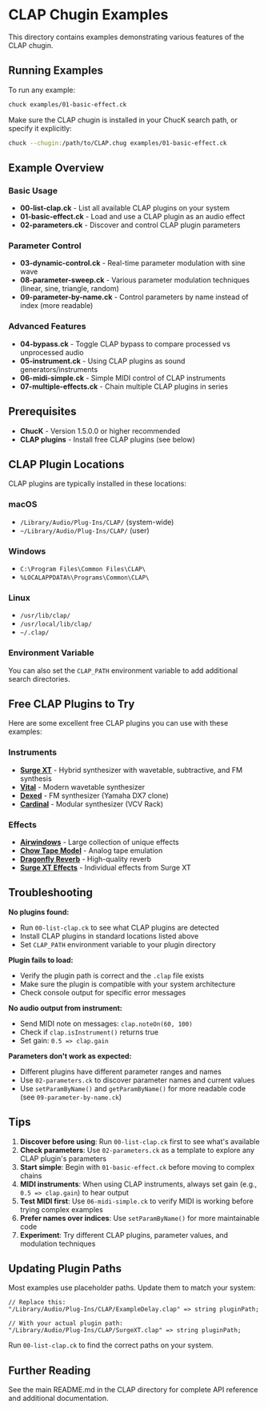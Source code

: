 # CLAP Chugin Examples

This directory contains examples demonstrating various features of the CLAP chugin.

## Running Examples

To run any example:
```bash
chuck examples/01-basic-effect.ck
```

Make sure the CLAP chugin is installed in your ChucK search path, or specify it explicitly:
```bash
chuck --chugin:/path/to/CLAP.chug examples/01-basic-effect.ck
```

## Example Overview

### Basic Usage

- **00-list-clap.ck** - List all available CLAP plugins on your system
- **01-basic-effect.ck** - Load and use a CLAP plugin as an audio effect
- **02-parameters.ck** - Discover and control CLAP plugin parameters

### Parameter Control

- **03-dynamic-control.ck** - Real-time parameter modulation with sine wave
- **08-parameter-sweep.ck** - Various parameter modulation techniques (linear, sine, triangle, random)
- **09-parameter-by-name.ck** - Control parameters by name instead of index (more readable)

### Advanced Features

- **04-bypass.ck** - Toggle CLAP bypass to compare processed vs unprocessed audio
- **05-instrument.ck** - Using CLAP plugins as sound generators/instruments
- **06-midi-simple.ck** - Simple MIDI control of CLAP instruments
- **07-multiple-effects.ck** - Chain multiple CLAP plugins in series

## Prerequisites

- **ChucK** - Version 1.5.0.0 or higher recommended
- **CLAP plugins** - Install free CLAP plugins (see below)

## CLAP Plugin Locations

CLAP plugins are typically installed in these locations:

### macOS
- `/Library/Audio/Plug-Ins/CLAP/` (system-wide)
- `~/Library/Audio/Plug-Ins/CLAP/` (user)

### Windows
- `C:\Program Files\Common Files\CLAP\`
- `%LOCALAPPDATA%\Programs\Common\CLAP\`

### Linux
- `/usr/lib/clap/`
- `/usr/local/lib/clap/`
- `~/.clap/`

### Environment Variable
You can also set the `CLAP_PATH` environment variable to add additional search directories.

## Free CLAP Plugins to Try

Here are some excellent free CLAP plugins you can use with these examples:

### Instruments
- **[Surge XT](https://surge-synthesizer.github.io/)** - Hybrid synthesizer with wavetable, subtractive, and FM synthesis
- **[Vital](https://vital.audio/)** - Modern wavetable synthesizer
- **[Dexed](https://asb2m10.github.io/dexed/)** - FM synthesizer (Yamaha DX7 clone)
- **[Cardinal](https://cardinal.kx.studio/)** - Modular synthesizer (VCV Rack)

### Effects
- **[Airwindows](https://www.airwindows.com/)** - Large collection of unique effects
- **[Chow Tape Model](https://chowdsp.com/products.html)** - Analog tape emulation
- **[Dragonfly Reverb](https://michaelwillis.github.io/dragonfly-reverb/)** - High-quality reverb
- **[Surge XT Effects](https://surge-synthesizer.github.io/)** - Individual effects from Surge XT

## Troubleshooting

**No plugins found:**
- Run `00-list-clap.ck` to see what CLAP plugins are detected
- Install CLAP plugins in standard locations listed above
- Set `CLAP_PATH` environment variable to your plugin directory

**Plugin fails to load:**
- Verify the plugin path is correct and the `.clap` file exists
- Make sure the plugin is compatible with your system architecture
- Check console output for specific error messages

**No audio output from instrument:**
- Send MIDI note on messages: `clap.noteOn(60, 100)`
- Check if `clap.isInstrument()` returns true
- Set gain: `0.5 => clap.gain`

**Parameters don't work as expected:**
- Different plugins have different parameter ranges and names
- Use `02-parameters.ck` to discover parameter names and current values
- Use `setParamByName()` and `getParamByName()` for more readable code (see `09-parameter-by-name.ck`)

## Tips

1. **Discover before using**: Run `00-list-clap.ck` first to see what's available
2. **Check parameters**: Use `02-parameters.ck` as a template to explore any CLAP plugin's parameters
3. **Start simple**: Begin with `01-basic-effect.ck` before moving to complex chains
4. **MIDI instruments**: When using CLAP instruments, always set gain (e.g., `0.5 => clap.gain`) to hear output
5. **Test MIDI first**: Use `06-midi-simple.ck` to verify MIDI is working before trying complex examples
6. **Prefer names over indices**: Use `setParamByName()` for more maintainable code
7. **Experiment**: Try different CLAP plugins, parameter values, and modulation techniques

## Updating Plugin Paths

Most examples use placeholder paths. Update them to match your system:

```chuck
// Replace this:
"/Library/Audio/Plug-Ins/CLAP/ExampleDelay.clap" => string pluginPath;

// With your actual plugin path:
"/Library/Audio/Plug-Ins/CLAP/SurgeXT.clap" => string pluginPath;
```

Run `00-list-clap.ck` to find the correct paths on your system.

## Further Reading

See the main README.md in the CLAP directory for complete API reference and additional documentation.

